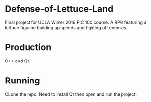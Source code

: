# Defense-of-Lettuce-Land
Final project for UCLA Winter 2016 PIC 10C course. A RPG featuring a lettuce figurine building up speeds and fighting off enemies.
# Production
C++ and Qt.
# Running
CLone the repo. Need to install Qt then open and run the project.
